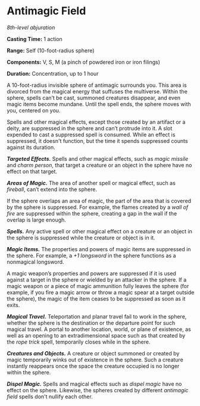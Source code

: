 <title>Antimagic Field</title>

# Antimagic Field

_8th-level abjuration_

**Casting Time:** 1 action

**Range:** Self (10-foot-radius sphere)

**Components:** V, S, M (a pinch of powdered
iron or iron filings)

**Duration:** Concentration, up to 1 hour

A 10-foot-radius invisible sphere of
antimagic surrounds you. This area is
divorced from the magical energy that
suffuses the multiverse. Within the sphere,
spells can’t be cast, summoned creatures
disappear, and even magic items become
mundane. Until the spell ends, the sphere
moves with you, centered on you.

Spells and other magical effects, except
those created by an artifact or a deity, are
suppressed in the sphere and can’t protrude
into it. A slot expended to cast a suppressed
spell is consumed. While an effect is
suppressed, it doesn't function, but the time
it spends suppressed counts against its
duration.

_**Targeted Effects.**_ Spells and other
magical effects, such as _magic missile_ and
_charm person_, that target a creature or an
object in the sphere have no effect on that
target.

_**Areas of Magic.**_ The area of another
spell or magical effect, such as _fireball_,
can’t extend into the sphere.

If the sphere overlaps an area of magic, the
part of the area that is covered by the
sphere is suppressed. For example, the flames
created by a _wall of fire_ are suppressed
within the sphere, creating a gap in the wall
if the overlap is large enough.

_**Spells.**_ Any active spell or other
magical effect on a creature or an object in
the sphere is suppressed while the creature
or object is in it.

_**Magic Items.**_ The properties and powers
of magic items are suppressed in the sphere.
For example, a _+1 longsword_ in the sphere
functions as a nonmagical longsword.

A magic weapon’s properties and powers are
suppressed if it is used against a target in
the sphere or wielded by an attacker in the
sphere. If a magic weapon or a piece of magic
ammunition fully leaves the sphere (for
example, if you fire a magic arrow or throw a
magic spear at a target outside the sphere),
the magic of the item ceases to be suppressed
as soon as it exits.

_**Magical Travel.**_ Teleportation and
planar travel fail to work in the sphere,
whether the sphere is the destination or the
departure point for such magical travel. A
portal to another location, world, or plane
of existence, as well as an opening to an
extradimensional space such as that created
by the _rope trick_ spell, temporarily closes
while in the sphere.

_**Creatures and Objects.**_ A creature or
object summoned or created by magic
temporarily winks out of existence in the
sphere. Such a creature instantly reappears
once the space the creature occupied is no
longer within the sphere.

_**Dispel Magic.**_ Spells and magical
effects such as _dispel magic_ have no effect
on the sphere. Likewise, the spheres created
by different _antimagic field_ spells don't
nullify each other.

